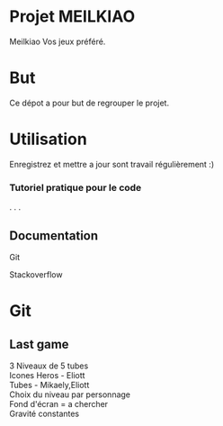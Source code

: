 # Projet MEILKIAO

Meilkiao Vos jeux préféré.

# But

Ce dépot a pour but de regrouper le projet.

# Utilisation

Enregistrez et mettre a jour sont travail régulièrement :)


### Tutoriel pratique pour le code

.
.
.

## Documentation

Git 

Stackoverflow

# Git


## Last game

3 Niveaux de 5 tubes    
Icones Heros - Eliott  
Tubes - Mikaely,Eliott  
Choix du niveau par personnage  
Fond d'écran = a chercher  
Gravité constantes  